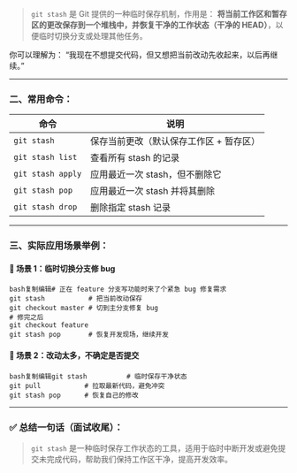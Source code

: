 > `git stash` 是 Git 提供的一种临时保存机制，作用是：
>  **将当前工作区和暂存区的更改保存到一个堆栈中，并恢复干净的工作状态（干净的 HEAD）**，以便临时切换分支或处理其他任务。

你可以理解为：
 “我现在不想提交代码，但又想把当前改动先收起来，以后再继续。”

------

### 二、常用命令：

| 命令              | 说明                                    |
| ----------------- | --------------------------------------- |
| `git stash`       | 保存当前更改（默认保存工作区 + 暂存区） |
| `git stash list`  | 查看所有 stash 的记录                   |
| `git stash apply` | 应用最近一次 stash，但不删除它          |
| `git stash pop`   | 应用最近一次 stash 并将其删除           |
| `git stash drop`  | 删除指定 stash 记录                     |



------

### 三、实际应用场景举例：

#### 📌 场景 1：临时切换分支修 bug

```
bash复制编辑# 正在 feature 分支写功能时来了个紧急 bug 修复需求
git stash           # 把当前改动保存
git checkout master # 切到主分支修复 bug
# 修完之后
git checkout feature
git stash pop       # 恢复开发现场，继续开发
```

#### 📌 场景 2：改动太多，不确定是否提交

```
bash复制编辑git stash          # 临时保存干净状态
git pull           # 拉取最新代码，避免冲突
git stash pop      # 恢复自己的修改
```

------

### ✅ 总结一句话（面试收尾）：

> `git stash` 是一种临时保存工作状态的工具，适用于临时中断开发或避免提交未完成代码，帮助我们保持工作区干净，提高开发效率。